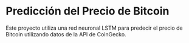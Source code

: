# Predicción del Precio de Bitcoin

Este proyecto utiliza una red neuronal LSTM para predecir el precio de Bitcoin utilizando datos de la API de CoinGecko.
